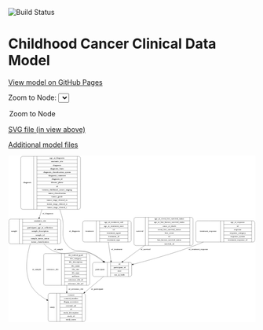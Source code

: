 <link rel='stylesheet' href="assets/style.css">
<link rel='stylesheet' href="https://unpkg.com/leaflet@1.5.1/dist/leaflet.css" integrity="sha512-xwE/Az9zrjBIphAcBb3F6JVqxf46+CDLwfLMHloNu6KEQCAWi6HcDUbeOfBIptF7tcCzusKFjFw2yuvEpDL9wQ==" crossorigin="">
<script type="text/javascript" src="https://code.jquery.com/jquery-3.2.1.min.js"></script>
<script type="text/javascript"  src="https://unpkg.com/leaflet@1.5.1/dist/leaflet.js"></script>
<script type="text/javascript" src="assets/actions.js"></script>

![Build Status](https://github.com/CBIIT/c3d-model/actions/workflows/model-test-and-deploy.yml/badge.svg)

# Childhood Cancer Clinical Data Model

[View model on GitHub Pages](https://cbiit.github.io/c3d-model/)


Zoom to Node: <select id="node_select">
  <option value="">Zoom to Node</option>
</select>
<div id="model"></div>

<p>
<a href="./model-desc/c3d-model.svg">SVG file (in view above)</a>
<p>
<a href="./model-desc">Additional model files</a>
<div id='graph' style='display:off;'>
<svg width="1612pt" height="1085pt"
 viewBox="0.00 0.00 1611.50 1085.00" xmlns="http://www.w3.org/2000/svg" xmlns:xlink="http://www.w3.org/1999/xlink">
<g id="graph0" class="graph" transform="scale(1 1) rotate(0) translate(4 1081)">
<title>Perl</title>
<polygon fill="#ffffff" stroke="transparent" points="-4,4 -4,-1081 1607.5,-1081 1607.5,4 -4,4"/>
<!-- treatment_response -->
<g id="node1" class="node">
<title>treatment_response</title>
<path fill="none" stroke="#000000" d="M1230.5,-518.5C1230.5,-518.5 1591.5,-518.5 1591.5,-518.5 1597.5,-518.5 1603.5,-524.5 1603.5,-530.5 1603.5,-530.5 1603.5,-644.5 1603.5,-644.5 1603.5,-650.5 1597.5,-656.5 1591.5,-656.5 1591.5,-656.5 1230.5,-656.5 1230.5,-656.5 1224.5,-656.5 1218.5,-650.5 1218.5,-644.5 1218.5,-644.5 1218.5,-530.5 1218.5,-530.5 1218.5,-524.5 1224.5,-518.5 1230.5,-518.5"/>
<text text-anchor="middle" x="1299" y="-583.8" font-family="Times,serif" font-size="14.00" fill="#000000">treatment_response</text>
<polyline fill="none" stroke="#000000" points="1379.5,-518.5 1379.5,-656.5 "/>
<text text-anchor="middle" x="1390" y="-583.8" font-family="Times,serif" font-size="14.00" fill="#000000"> </text>
<polyline fill="none" stroke="#000000" points="1400.5,-518.5 1400.5,-656.5 "/>
<text text-anchor="middle" x="1491.5" y="-641.3" font-family="Times,serif" font-size="14.00" fill="#000000">age_at_response</text>
<polyline fill="none" stroke="#000000" points="1400.5,-633.5 1582.5,-633.5 "/>
<text text-anchor="middle" x="1491.5" y="-618.3" font-family="Times,serif" font-size="14.00" fill="#000000">id</text>
<polyline fill="none" stroke="#000000" points="1400.5,-610.5 1582.5,-610.5 "/>
<text text-anchor="middle" x="1491.5" y="-595.3" font-family="Times,serif" font-size="14.00" fill="#000000">response</text>
<polyline fill="none" stroke="#000000" points="1400.5,-587.5 1582.5,-587.5 "/>
<text text-anchor="middle" x="1491.5" y="-572.3" font-family="Times,serif" font-size="14.00" fill="#000000">response_category</text>
<polyline fill="none" stroke="#000000" points="1400.5,-564.5 1582.5,-564.5 "/>
<text text-anchor="middle" x="1491.5" y="-549.3" font-family="Times,serif" font-size="14.00" fill="#000000">response_system</text>
<polyline fill="none" stroke="#000000" points="1400.5,-541.5 1582.5,-541.5 "/>
<text text-anchor="middle" x="1491.5" y="-526.3" font-family="Times,serif" font-size="14.00" fill="#000000">treatment_response_id</text>
<polyline fill="none" stroke="#000000" points="1582.5,-518.5 1582.5,-656.5 "/>
<text text-anchor="middle" x="1593" y="-583.8" font-family="Times,serif" font-size="14.00" fill="#000000"> </text>
</g>
<!-- participant -->
<g id="node6" class="node">
<title>participant</title>
<path fill="none" stroke="#000000" d="M557.5,-294C557.5,-294 788.5,-294 788.5,-294 794.5,-294 800.5,-300 800.5,-306 800.5,-306 800.5,-374 800.5,-374 800.5,-380 794.5,-386 788.5,-386 788.5,-386 557.5,-386 557.5,-386 551.5,-386 545.5,-380 545.5,-374 545.5,-374 545.5,-306 545.5,-306 545.5,-300 551.5,-294 557.5,-294"/>
<text text-anchor="middle" x="593.5" y="-336.3" font-family="Times,serif" font-size="14.00" fill="#000000">participant</text>
<polyline fill="none" stroke="#000000" points="641.5,-294 641.5,-386 "/>
<text text-anchor="middle" x="652" y="-336.3" font-family="Times,serif" font-size="14.00" fill="#000000"> </text>
<polyline fill="none" stroke="#000000" points="662.5,-294 662.5,-386 "/>
<text text-anchor="middle" x="721" y="-370.8" font-family="Times,serif" font-size="14.00" fill="#000000">id</text>
<polyline fill="none" stroke="#000000" points="662.5,-363 779.5,-363 "/>
<text text-anchor="middle" x="721" y="-347.8" font-family="Times,serif" font-size="14.00" fill="#000000">participant_id</text>
<polyline fill="none" stroke="#000000" points="662.5,-340 779.5,-340 "/>
<text text-anchor="middle" x="721" y="-324.8" font-family="Times,serif" font-size="14.00" fill="#000000">race</text>
<polyline fill="none" stroke="#000000" points="662.5,-317 779.5,-317 "/>
<text text-anchor="middle" x="721" y="-301.8" font-family="Times,serif" font-size="14.00" fill="#000000">sex_at_birth</text>
<polyline fill="none" stroke="#000000" points="779.5,-294 779.5,-386 "/>
<text text-anchor="middle" x="790" y="-336.3" font-family="Times,serif" font-size="14.00" fill="#000000"> </text>
</g>
<!-- treatment_response&#45;&gt;participant -->
<g id="edge8" class="edge">
<title>treatment_response&#45;&gt;participant</title>
<path fill="none" stroke="#000000" d="M1267.725,-518.4053C1248.5041,-510.0696 1228.9016,-502.0317 1210,-495 1076.6953,-445.4084 919.9974,-401.792 810.3955,-373.566"/>
<polygon fill="#000000" stroke="#000000" points="811.1586,-370.1485 800.6024,-371.0526 809.4184,-376.9288 811.1586,-370.1485"/>
<text text-anchor="middle" x="1235" y="-465.8" font-family="Times,serif" font-size="14.00" fill="#000000">of_treatment_response</text>
</g>
<!-- treatment -->
<g id="node2" class="node">
<title>treatment</title>
<path fill="none" stroke="#000000" d="M493,-518.5C493,-518.5 785,-518.5 785,-518.5 791,-518.5 797,-524.5 797,-530.5 797,-530.5 797,-644.5 797,-644.5 797,-650.5 791,-656.5 785,-656.5 785,-656.5 493,-656.5 493,-656.5 487,-656.5 481,-650.5 481,-644.5 481,-644.5 481,-530.5 481,-530.5 481,-524.5 487,-518.5 493,-518.5"/>
<text text-anchor="middle" x="525.5" y="-583.8" font-family="Times,serif" font-size="14.00" fill="#000000">treatment</text>
<polyline fill="none" stroke="#000000" points="570,-518.5 570,-656.5 "/>
<text text-anchor="middle" x="580.5" y="-583.8" font-family="Times,serif" font-size="14.00" fill="#000000"> </text>
<polyline fill="none" stroke="#000000" points="591,-518.5 591,-656.5 "/>
<text text-anchor="middle" x="683.5" y="-641.3" font-family="Times,serif" font-size="14.00" fill="#000000">age_at_treatment_end</text>
<polyline fill="none" stroke="#000000" points="591,-633.5 776,-633.5 "/>
<text text-anchor="middle" x="683.5" y="-618.3" font-family="Times,serif" font-size="14.00" fill="#000000">age_at_treatment_start</text>
<polyline fill="none" stroke="#000000" points="591,-610.5 776,-610.5 "/>
<text text-anchor="middle" x="683.5" y="-595.3" font-family="Times,serif" font-size="14.00" fill="#000000">id</text>
<polyline fill="none" stroke="#000000" points="591,-587.5 776,-587.5 "/>
<text text-anchor="middle" x="683.5" y="-572.3" font-family="Times,serif" font-size="14.00" fill="#000000">treatment_agent</text>
<polyline fill="none" stroke="#000000" points="591,-564.5 776,-564.5 "/>
<text text-anchor="middle" x="683.5" y="-549.3" font-family="Times,serif" font-size="14.00" fill="#000000">treatment_id</text>
<polyline fill="none" stroke="#000000" points="591,-541.5 776,-541.5 "/>
<text text-anchor="middle" x="683.5" y="-526.3" font-family="Times,serif" font-size="14.00" fill="#000000">treatment_type</text>
<polyline fill="none" stroke="#000000" points="776,-518.5 776,-656.5 "/>
<text text-anchor="middle" x="786.5" y="-583.8" font-family="Times,serif" font-size="14.00" fill="#000000"> </text>
</g>
<!-- treatment&#45;&gt;participant -->
<g id="edge1" class="edge">
<title>treatment&#45;&gt;participant</title>
<path fill="none" stroke="#000000" d="M648.5161,-518.2283C653.7908,-479.8317 660.2664,-432.6928 665.2329,-396.5398"/>
<polygon fill="#000000" stroke="#000000" points="668.7634,-396.5569 666.657,-386.1736 661.8285,-395.6042 668.7634,-396.5569"/>
<text text-anchor="middle" x="703" y="-465.8" font-family="Times,serif" font-size="14.00" fill="#000000">of_treatment</text>
</g>
<!-- study -->
<g id="node3" class="node">
<title>study</title>
<path fill="none" stroke="#000000" d="M267.5,-.5C267.5,-.5 486.5,-.5 486.5,-.5 492.5,-.5 498.5,-6.5 498.5,-12.5 498.5,-12.5 498.5,-172.5 498.5,-172.5 498.5,-178.5 492.5,-184.5 486.5,-184.5 486.5,-184.5 267.5,-184.5 267.5,-184.5 261.5,-184.5 255.5,-178.5 255.5,-172.5 255.5,-172.5 255.5,-12.5 255.5,-12.5 255.5,-6.5 261.5,-.5 267.5,-.5"/>
<text text-anchor="middle" x="283.5" y="-88.8" font-family="Times,serif" font-size="14.00" fill="#000000">study</text>
<polyline fill="none" stroke="#000000" points="311.5,-.5 311.5,-184.5 "/>
<text text-anchor="middle" x="322" y="-88.8" font-family="Times,serif" font-size="14.00" fill="#000000"> </text>
<polyline fill="none" stroke="#000000" points="332.5,-.5 332.5,-184.5 "/>
<text text-anchor="middle" x="405" y="-169.3" font-family="Times,serif" font-size="14.00" fill="#000000">consent</text>
<polyline fill="none" stroke="#000000" points="332.5,-161.5 477.5,-161.5 "/>
<text text-anchor="middle" x="405" y="-146.3" font-family="Times,serif" font-size="14.00" fill="#000000">consent_number</text>
<polyline fill="none" stroke="#000000" points="332.5,-138.5 477.5,-138.5 "/>
<text text-anchor="middle" x="405" y="-123.3" font-family="Times,serif" font-size="14.00" fill="#000000">dbgap_accession</text>
<polyline fill="none" stroke="#000000" points="332.5,-115.5 477.5,-115.5 "/>
<text text-anchor="middle" x="405" y="-100.3" font-family="Times,serif" font-size="14.00" fill="#000000">external_url</text>
<polyline fill="none" stroke="#000000" points="332.5,-92.5 477.5,-92.5 "/>
<text text-anchor="middle" x="405" y="-77.3" font-family="Times,serif" font-size="14.00" fill="#000000">id</text>
<polyline fill="none" stroke="#000000" points="332.5,-69.5 477.5,-69.5 "/>
<text text-anchor="middle" x="405" y="-54.3" font-family="Times,serif" font-size="14.00" fill="#000000">study_description</text>
<polyline fill="none" stroke="#000000" points="332.5,-46.5 477.5,-46.5 "/>
<text text-anchor="middle" x="405" y="-31.3" font-family="Times,serif" font-size="14.00" fill="#000000">study_id</text>
<polyline fill="none" stroke="#000000" points="332.5,-23.5 477.5,-23.5 "/>
<text text-anchor="middle" x="405" y="-8.3" font-family="Times,serif" font-size="14.00" fill="#000000">study_name</text>
<polyline fill="none" stroke="#000000" points="477.5,-.5 477.5,-184.5 "/>
<text text-anchor="middle" x="488" y="-88.8" font-family="Times,serif" font-size="14.00" fill="#000000"> </text>
</g>
<!-- reference_file -->
<g id="node4" class="node">
<title>reference_file</title>
<path fill="none" stroke="#000000" d="M238.5,-236.5C238.5,-236.5 515.5,-236.5 515.5,-236.5 521.5,-236.5 527.5,-242.5 527.5,-248.5 527.5,-248.5 527.5,-431.5 527.5,-431.5 527.5,-437.5 521.5,-443.5 515.5,-443.5 515.5,-443.5 238.5,-443.5 238.5,-443.5 232.5,-443.5 226.5,-437.5 226.5,-431.5 226.5,-431.5 226.5,-248.5 226.5,-248.5 226.5,-242.5 232.5,-236.5 238.5,-236.5"/>
<text text-anchor="middle" x="284.5" y="-336.3" font-family="Times,serif" font-size="14.00" fill="#000000">reference_file</text>
<polyline fill="none" stroke="#000000" points="342.5,-236.5 342.5,-443.5 "/>
<text text-anchor="middle" x="353" y="-336.3" font-family="Times,serif" font-size="14.00" fill="#000000"> </text>
<polyline fill="none" stroke="#000000" points="363.5,-236.5 363.5,-443.5 "/>
<text text-anchor="middle" x="435" y="-428.3" font-family="Times,serif" font-size="14.00" fill="#000000">dcf_indexd_guid</text>
<polyline fill="none" stroke="#000000" points="363.5,-420.5 506.5,-420.5 "/>
<text text-anchor="middle" x="435" y="-405.3" font-family="Times,serif" font-size="14.00" fill="#000000">file_category</text>
<polyline fill="none" stroke="#000000" points="363.5,-397.5 506.5,-397.5 "/>
<text text-anchor="middle" x="435" y="-382.3" font-family="Times,serif" font-size="14.00" fill="#000000">file_description</text>
<polyline fill="none" stroke="#000000" points="363.5,-374.5 506.5,-374.5 "/>
<text text-anchor="middle" x="435" y="-359.3" font-family="Times,serif" font-size="14.00" fill="#000000">file_name</text>
<polyline fill="none" stroke="#000000" points="363.5,-351.5 506.5,-351.5 "/>
<text text-anchor="middle" x="435" y="-336.3" font-family="Times,serif" font-size="14.00" fill="#000000">file_size</text>
<polyline fill="none" stroke="#000000" points="363.5,-328.5 506.5,-328.5 "/>
<text text-anchor="middle" x="435" y="-313.3" font-family="Times,serif" font-size="14.00" fill="#000000">file_type</text>
<polyline fill="none" stroke="#000000" points="363.5,-305.5 506.5,-305.5 "/>
<text text-anchor="middle" x="435" y="-290.3" font-family="Times,serif" font-size="14.00" fill="#000000">md5sum</text>
<polyline fill="none" stroke="#000000" points="363.5,-282.5 506.5,-282.5 "/>
<text text-anchor="middle" x="435" y="-267.3" font-family="Times,serif" font-size="14.00" fill="#000000">reference_file_id</text>
<polyline fill="none" stroke="#000000" points="363.5,-259.5 506.5,-259.5 "/>
<text text-anchor="middle" x="435" y="-244.3" font-family="Times,serif" font-size="14.00" fill="#000000">reference_file_url</text>
<polyline fill="none" stroke="#000000" points="506.5,-236.5 506.5,-443.5 "/>
<text text-anchor="middle" x="517" y="-336.3" font-family="Times,serif" font-size="14.00" fill="#000000"> </text>
</g>
<!-- reference_file&#45;&gt;study -->
<g id="edge7" class="edge">
<title>reference_file&#45;&gt;study</title>
<path fill="none" stroke="#000000" d="M377,-236.4718C377,-222.7494 377,-208.686 377,-194.9814"/>
<polygon fill="#000000" stroke="#000000" points="380.5001,-194.5829 377,-184.5829 373.5001,-194.5829 380.5001,-194.5829"/>
<text text-anchor="middle" x="437.5" y="-206.8" font-family="Times,serif" font-size="14.00" fill="#000000">of_reference_file</text>
</g>
<!-- sample -->
<g id="node5" class="node">
<title>sample</title>
<path fill="none" stroke="#000000" d="M12,-507C12,-507 326,-507 326,-507 332,-507 338,-513 338,-519 338,-519 338,-656 338,-656 338,-662 332,-668 326,-668 326,-668 12,-668 12,-668 6,-668 0,-662 0,-656 0,-656 0,-519 0,-519 0,-513 6,-507 12,-507"/>
<text text-anchor="middle" x="34" y="-583.8" font-family="Times,serif" font-size="14.00" fill="#000000">sample</text>
<polyline fill="none" stroke="#000000" points="68,-507 68,-668 "/>
<text text-anchor="middle" x="78.5" y="-583.8" font-family="Times,serif" font-size="14.00" fill="#000000"> </text>
<polyline fill="none" stroke="#000000" points="89,-507 89,-668 "/>
<text text-anchor="middle" x="203" y="-652.8" font-family="Times,serif" font-size="14.00" fill="#000000">anatomic_site</text>
<polyline fill="none" stroke="#000000" points="89,-645 317,-645 "/>
<text text-anchor="middle" x="203" y="-629.8" font-family="Times,serif" font-size="14.00" fill="#000000">id</text>
<polyline fill="none" stroke="#000000" points="89,-622 317,-622 "/>
<text text-anchor="middle" x="203" y="-606.8" font-family="Times,serif" font-size="14.00" fill="#000000">participant_age_at_collection</text>
<polyline fill="none" stroke="#000000" points="89,-599 317,-599 "/>
<text text-anchor="middle" x="203" y="-583.8" font-family="Times,serif" font-size="14.00" fill="#000000">sample_description</text>
<polyline fill="none" stroke="#000000" points="89,-576 317,-576 "/>
<text text-anchor="middle" x="203" y="-560.8" font-family="Times,serif" font-size="14.00" fill="#000000">sample_id</text>
<polyline fill="none" stroke="#000000" points="89,-553 317,-553 "/>
<text text-anchor="middle" x="203" y="-537.8" font-family="Times,serif" font-size="14.00" fill="#000000">sample_tumor_status</text>
<polyline fill="none" stroke="#000000" points="89,-530 317,-530 "/>
<text text-anchor="middle" x="203" y="-514.8" font-family="Times,serif" font-size="14.00" fill="#000000">tumor_classification</text>
<polyline fill="none" stroke="#000000" points="317,-507 317,-668 "/>
<text text-anchor="middle" x="327.5" y="-583.8" font-family="Times,serif" font-size="14.00" fill="#000000"> </text>
</g>
<!-- sample&#45;&gt;study -->
<g id="edge5" class="edge">
<title>sample&#45;&gt;study</title>
<path fill="none" stroke="#000000" d="M139.2318,-506.6398C116.924,-431.6203 97.4599,-319.3217 144,-236 166.7703,-195.2338 206.402,-164.6179 246.5911,-142.3674"/>
<polygon fill="#000000" stroke="#000000" points="248.2939,-145.4257 255.4403,-137.6039 244.976,-139.262 248.2939,-145.4257"/>
<text text-anchor="middle" x="180.5" y="-336.3" font-family="Times,serif" font-size="14.00" fill="#000000">of_sample</text>
</g>
<!-- sample&#45;&gt;participant -->
<g id="edge6" class="edge">
<title>sample&#45;&gt;participant</title>
<path fill="none" stroke="#000000" d="M227.7458,-506.985C244.7915,-489.2015 264.8562,-472.5381 287,-462 387.1889,-414.3208 432.1861,-483.1635 536,-444 566.1224,-432.6364 595.1716,-412.3987 618.709,-392.7768"/>
<polygon fill="#000000" stroke="#000000" points="621.1327,-395.3099 626.4736,-386.1597 616.5923,-389.9821 621.1327,-395.3099"/>
<text text-anchor="middle" x="323.5" y="-465.8" font-family="Times,serif" font-size="14.00" fill="#000000">of_sample</text>
</g>
<!-- participant&#45;&gt;study -->
<g id="edge4" class="edge">
<title>participant&#45;&gt;study</title>
<path fill="none" stroke="#000000" d="M617.6719,-293.7375C583.1737,-264.8919 537.4348,-226.6473 495.1015,-191.2504"/>
<polygon fill="#000000" stroke="#000000" points="497.1567,-188.4066 487.24,-184.677 492.6665,-193.7767 497.1567,-188.4066"/>
<text text-anchor="middle" x="575.5" y="-206.8" font-family="Times,serif" font-size="14.00" fill="#000000">of_participant</text>
</g>
<!-- diagnosis -->
<g id="node7" class="node">
<title>diagnosis</title>
<path fill="none" stroke="#000000" d="M89.5,-731.5C89.5,-731.5 454.5,-731.5 454.5,-731.5 460.5,-731.5 466.5,-737.5 466.5,-743.5 466.5,-743.5 466.5,-1064.5 466.5,-1064.5 466.5,-1070.5 460.5,-1076.5 454.5,-1076.5 454.5,-1076.5 89.5,-1076.5 89.5,-1076.5 83.5,-1076.5 77.5,-1070.5 77.5,-1064.5 77.5,-1064.5 77.5,-743.5 77.5,-743.5 77.5,-737.5 83.5,-731.5 89.5,-731.5"/>
<text text-anchor="middle" x="119.5" y="-900.3" font-family="Times,serif" font-size="14.00" fill="#000000">diagnosis</text>
<polyline fill="none" stroke="#000000" points="161.5,-731.5 161.5,-1076.5 "/>
<text text-anchor="middle" x="172" y="-900.3" font-family="Times,serif" font-size="14.00" fill="#000000"> </text>
<polyline fill="none" stroke="#000000" points="182.5,-731.5 182.5,-1076.5 "/>
<text text-anchor="middle" x="314" y="-1061.3" font-family="Times,serif" font-size="14.00" fill="#000000">age_at_diagnosis</text>
<polyline fill="none" stroke="#000000" points="182.5,-1053.5 445.5,-1053.5 "/>
<text text-anchor="middle" x="314" y="-1038.3" font-family="Times,serif" font-size="14.00" fill="#000000">anatomic_site</text>
<polyline fill="none" stroke="#000000" points="182.5,-1030.5 445.5,-1030.5 "/>
<text text-anchor="middle" x="314" y="-1015.3" font-family="Times,serif" font-size="14.00" fill="#000000">diagnosis</text>
<polyline fill="none" stroke="#000000" points="182.5,-1007.5 445.5,-1007.5 "/>
<text text-anchor="middle" x="314" y="-992.3" font-family="Times,serif" font-size="14.00" fill="#000000">diagnosis_basis</text>
<polyline fill="none" stroke="#000000" points="182.5,-984.5 445.5,-984.5 "/>
<text text-anchor="middle" x="314" y="-969.3" font-family="Times,serif" font-size="14.00" fill="#000000">diagnosis_classification_system</text>
<polyline fill="none" stroke="#000000" points="182.5,-961.5 445.5,-961.5 "/>
<text text-anchor="middle" x="314" y="-946.3" font-family="Times,serif" font-size="14.00" fill="#000000">diagnosis_comment</text>
<polyline fill="none" stroke="#000000" points="182.5,-938.5 445.5,-938.5 "/>
<text text-anchor="middle" x="314" y="-923.3" font-family="Times,serif" font-size="14.00" fill="#000000">diagnosis_id</text>
<polyline fill="none" stroke="#000000" points="182.5,-915.5 445.5,-915.5 "/>
<text text-anchor="middle" x="314" y="-900.3" font-family="Times,serif" font-size="14.00" fill="#000000">disease_phase</text>
<polyline fill="none" stroke="#000000" points="182.5,-892.5 445.5,-892.5 "/>
<text text-anchor="middle" x="314" y="-877.3" font-family="Times,serif" font-size="14.00" fill="#000000">id</text>
<polyline fill="none" stroke="#000000" points="182.5,-869.5 445.5,-869.5 "/>
<text text-anchor="middle" x="314" y="-854.3" font-family="Times,serif" font-size="14.00" fill="#000000">toronto_childhood_cancer_staging</text>
<polyline fill="none" stroke="#000000" points="182.5,-846.5 445.5,-846.5 "/>
<text text-anchor="middle" x="314" y="-831.3" font-family="Times,serif" font-size="14.00" fill="#000000">tumor_classification</text>
<polyline fill="none" stroke="#000000" points="182.5,-823.5 445.5,-823.5 "/>
<text text-anchor="middle" x="314" y="-808.3" font-family="Times,serif" font-size="14.00" fill="#000000">tumor_grade</text>
<polyline fill="none" stroke="#000000" points="182.5,-800.5 445.5,-800.5 "/>
<text text-anchor="middle" x="314" y="-785.3" font-family="Times,serif" font-size="14.00" fill="#000000">tumor_stage_clinical_m</text>
<polyline fill="none" stroke="#000000" points="182.5,-777.5 445.5,-777.5 "/>
<text text-anchor="middle" x="314" y="-762.3" font-family="Times,serif" font-size="14.00" fill="#000000">tumor_stage_clinical_n</text>
<polyline fill="none" stroke="#000000" points="182.5,-754.5 445.5,-754.5 "/>
<text text-anchor="middle" x="314" y="-739.3" font-family="Times,serif" font-size="14.00" fill="#000000">tumor_stage_clinical_t</text>
<polyline fill="none" stroke="#000000" points="445.5,-731.5 445.5,-1076.5 "/>
<text text-anchor="middle" x="456" y="-900.3" font-family="Times,serif" font-size="14.00" fill="#000000"> </text>
</g>
<!-- diagnosis&#45;&gt;sample -->
<g id="edge3" class="edge">
<title>diagnosis&#45;&gt;sample</title>
<path fill="none" stroke="#000000" d="M215.8285,-731.3952C209.847,-713.0154 203.9504,-694.896 198.4647,-678.0397"/>
<polygon fill="#000000" stroke="#000000" points="201.7077,-676.6945 195.2849,-668.2685 195.0513,-678.8608 201.7077,-676.6945"/>
<text text-anchor="middle" x="253.5" y="-701.8" font-family="Times,serif" font-size="14.00" fill="#000000">of_diagnosis</text>
</g>
<!-- diagnosis&#45;&gt;participant -->
<g id="edge2" class="edge">
<title>diagnosis&#45;&gt;participant</title>
<path fill="none" stroke="#000000" d="M332.312,-731.3331C337.5846,-714.0811 342.5851,-696.7552 347,-680 368.3432,-599.0002 327.728,-557.9404 383,-495 430.2969,-441.1411 472.6058,-477.4508 536,-444 562.8143,-429.8511 589.9084,-410.5668 612.8427,-392.4461"/>
<polygon fill="#000000" stroke="#000000" points="615.1556,-395.0778 620.774,-386.0954 610.7804,-389.6136 615.1556,-395.0778"/>
<text text-anchor="middle" x="427.5" y="-583.8" font-family="Times,serif" font-size="14.00" fill="#000000">of_diagnosis</text>
</g>
<!-- survival -->
<g id="node8" class="node">
<title>survival</title>
<path fill="none" stroke="#000000" d="M827.5,-495.5C827.5,-495.5 1188.5,-495.5 1188.5,-495.5 1194.5,-495.5 1200.5,-501.5 1200.5,-507.5 1200.5,-507.5 1200.5,-667.5 1200.5,-667.5 1200.5,-673.5 1194.5,-679.5 1188.5,-679.5 1188.5,-679.5 827.5,-679.5 827.5,-679.5 821.5,-679.5 815.5,-673.5 815.5,-667.5 815.5,-667.5 815.5,-507.5 815.5,-507.5 815.5,-501.5 821.5,-495.5 827.5,-495.5"/>
<text text-anchor="middle" x="852.5" y="-583.8" font-family="Times,serif" font-size="14.00" fill="#000000">survival</text>
<polyline fill="none" stroke="#000000" points="889.5,-495.5 889.5,-679.5 "/>
<text text-anchor="middle" x="900" y="-583.8" font-family="Times,serif" font-size="14.00" fill="#000000"> </text>
<polyline fill="none" stroke="#000000" points="910.5,-495.5 910.5,-679.5 "/>
<text text-anchor="middle" x="1045" y="-664.3" font-family="Times,serif" font-size="14.00" fill="#000000">age_at_event_free_survival_status</text>
<polyline fill="none" stroke="#000000" points="910.5,-656.5 1179.5,-656.5 "/>
<text text-anchor="middle" x="1045" y="-641.3" font-family="Times,serif" font-size="14.00" fill="#000000">age_at_last_known_survival_status</text>
<polyline fill="none" stroke="#000000" points="910.5,-633.5 1179.5,-633.5 "/>
<text text-anchor="middle" x="1045" y="-618.3" font-family="Times,serif" font-size="14.00" fill="#000000">cause_of_death</text>
<polyline fill="none" stroke="#000000" points="910.5,-610.5 1179.5,-610.5 "/>
<text text-anchor="middle" x="1045" y="-595.3" font-family="Times,serif" font-size="14.00" fill="#000000">event_free_survival_status</text>
<polyline fill="none" stroke="#000000" points="910.5,-587.5 1179.5,-587.5 "/>
<text text-anchor="middle" x="1045" y="-572.3" font-family="Times,serif" font-size="14.00" fill="#000000">first_event</text>
<polyline fill="none" stroke="#000000" points="910.5,-564.5 1179.5,-564.5 "/>
<text text-anchor="middle" x="1045" y="-549.3" font-family="Times,serif" font-size="14.00" fill="#000000">id</text>
<polyline fill="none" stroke="#000000" points="910.5,-541.5 1179.5,-541.5 "/>
<text text-anchor="middle" x="1045" y="-526.3" font-family="Times,serif" font-size="14.00" fill="#000000">last_known_survival_status</text>
<polyline fill="none" stroke="#000000" points="910.5,-518.5 1179.5,-518.5 "/>
<text text-anchor="middle" x="1045" y="-503.3" font-family="Times,serif" font-size="14.00" fill="#000000">survival_id</text>
<polyline fill="none" stroke="#000000" points="1179.5,-495.5 1179.5,-679.5 "/>
<text text-anchor="middle" x="1190" y="-583.8" font-family="Times,serif" font-size="14.00" fill="#000000"> </text>
</g>
<!-- survival&#45;&gt;participant -->
<g id="edge9" class="edge">
<title>survival&#45;&gt;participant</title>
<path fill="none" stroke="#000000" d="M883.2584,-495.3401C836.0946,-460.4953 784.0837,-422.0693 743.5909,-392.153"/>
<polygon fill="#000000" stroke="#000000" points="745.514,-389.2222 735.3912,-386.095 741.3544,-394.8523 745.514,-389.2222"/>
<text text-anchor="middle" x="890.5" y="-465.8" font-family="Times,serif" font-size="14.00" fill="#000000">of_survival</text>
</g>
</g>
</svg>
</div>
